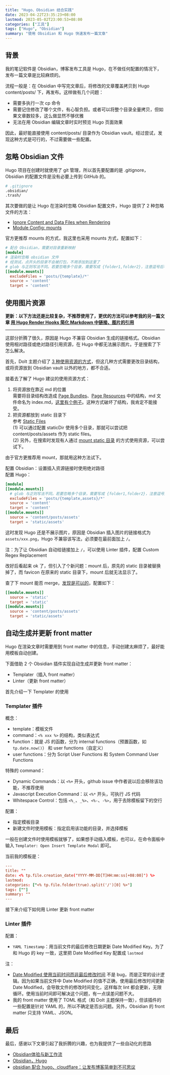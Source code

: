```yaml
---
title: "Hugo、Obsidian 结合实践"
date: 2023-04-22T23:35:23+08:00
lastmod: 2023-05-02T23:00:53+08:00
categories: ["工具"]
tags: ["Hugo", "Obsidian"]
summary: "使用 Obsidian 和 Hugo 快速发布一篇文章"
---
```


## 背景

我的笔记软件是 Obsidian，博客发布工具是 Hugo，在不做任何配置的情况下，发布一篇文章是比较麻烦的。

流程一般是：在 Obsidian 中写完文章后，将修改的文章覆盖拷贝到 Hugo content/posts/ 下，再发布。这样做有几个问题：
- 需要多执行一次 cp 命令
- 需要记住修改了哪个文件，有心智负担。或者可以将整个目录全量拷贝，但如果文章数较多，这么做显然不够优雅
- 无法在用 Obsidian 编辑文章时实时预览 Hugo 页面效果  

因此，最好能直接使用 content/posts/ 目录作为 Obsidian vault。经过尝试，发现这种方式是可行的，不过需要做一些配置。

## 忽略 Obsidian 文件

Hugo 项目在创建时就使用了 git 管理，所以首先要配置的是 .gitignore，Obsidian 的配置文件是没有必要上传到 GitHub 的。

```bash
# .gitignore
.obsidian/
.trash/
```

其次要做的是让 Hugo 在渲染时忽略 Obsidian 配置文件，Hugo 提供了 2 种忽略文件的方法：
- [Ignore Content and Data Files when Rendering](https://gohugo.io/getting-started/configuration/#ignore-content-and-data-files-when-rendering)
- [Module Config: mounts](https://gohugo.io/hugo-modules/configuration/#module-config-mounts)  

官方更推荐 mounts 的方式，我这里也采用 mounts 方式，配置如下：
```toml
# 配合 Obsidian，需要对目录重新映射
[module]
# 渲染时忽略 obsidian 文件
# 经测试，点开头的目录不会被打包，不用添加到这里了
# glob 与正则写法不同。若要忽略多个目录，需要写成 {folder1,folder2}，注意逗号后不能有空格
[[module.mounts]]
  excludeFiles = 'posts/{template}/*'
  source = 'content'
  target = 'content'
```

## 使用图片资源

**更新：以下方法还是比较复杂，不推荐使用了，更优的方法可以参考我的另一篇文章 [用 Hugo Render Hooks 简化 Markdown 中链接、图片的引用](用_hugo_render_hooks_简化_markdown_中链接_图片的引用.md)**

---

这部分折腾了很久，原因是 Hugo 不兼容 Obsidian 生成的链接格式。Obsidian 使用相对路径或绝对路径引用资源，在 Hugo 中都无法展示图片。于是搜索了下怎么解决。

首先，DoIt 主题介绍了 [3 种使用资源的方式](https://hugodoit.pages.dev/zh-cn/theme-documentation-content/#contents-organization)，但这几种方式需要更改目录结构，或将资源放到 Obsidian vault 以外的地方，都不合适。

接着去了解了 Hugo 建议的使用资源方式：
1. 将资源放在靠近 md 的位置  
需要将目录结构改造成 [Page Bundles](https://gohugo.io/content-management/page-bundles/)、[Page Resources](https://gohugo.io/content-management/page-resources/) 中的结构，md 文件命名为 index.md，[这里有个例子](https://github.com/gohugoio/hugo/issues/1240#issuecomment-753077529)。这种方式破坏了结构，我肯定不能接受。
2. 把资源都放到 static 目录下  
参考 [Static Files](https://gohugo.io/content-management/static-files/)  
(1) 可以通过配置 staticDir 使用多个目录，那就可以尝试把 content/posts/assets 作为 static files。  
(2) 另外，在搜索时发现有人通过 [mount static 目录](https://discourse.gohugo.io/t/getting-images-to-display-in-hugo-from-attachments-sub-directory/41744) 的方式使用资源，可以尝试下。

由于官方更推荐用 mount，那就用这种方法试下。

配置 Obsidian：设置插入资源链接时使用绝对路径  
配置 Hugo：
```toml
[module]
[[module.mounts]]
  # glob 与正则写法不同。若要忽略多个目录，需要写成 {folder1,folder2}，注意逗号后不能有空格
  excludeFiles = 'posts/{template,assets}/*'
  source = 'content'
  target = 'content'
[[module.mounts]]
  source = 'content/posts/assets'
  target = 'static/assets'
```

这时发现 Hugo 还是不展示图片，原因是 Obsidian 插入图片的链接格式为 `assets/xxx.png`，Hugo 不兼容该写法，必须要在最前面加上 `/`。

注：为了让 Obsidian 自动给链接加上 `/`，可以使用 Linter 插件，配置 Custom Regex Replacement

改好后看起来 ok 了，但引入了个新问题：mount 后，原先的 static 目录被替换掉了，而 favicon 在原来的 static 目录下，mount 后就无法显示了。

查了下 mount 能否 merge，[发现是可以的](https://discourse.gohugo.io/t/how-to-merge-and-not-overwrite-hugo-mount-directories/29819)，配置如下：
```toml
[[module.mounts]]
  source = 'static'
  target = 'static'
[[module.mounts]]
  source = 'content/posts/assets'
  target = 'static/assets'
```

## 自动生成并更新 front matter

Hugo 在渲染文章时需要用到 front matter 中的信息，手动创建太麻烦了，最好能用模板自动创建。

下面借助 2 个 Obsidian 插件实现自动生成并更新 front matter：
- Templater（插入 front matter）
- Linter（更新 front matter）

首先介绍一下 Templater 的使用

### Templater 插件

概念：
- template：模板文件
- command：`<% xxx %>` 的结构，类似表达式
- function：就是 JS 的函数，分为 internal functions（预置函数，如 `tp.date.now()`） 和 user functions（自定义）
- user functions：分为 Script User Functions 和 System Command User Functions

特殊的 command：
- Dynamic Commands：以 `<%+` 开头，github issue 中作者说以后会移除该功能，不推荐使用
- Javascript Execution Command：以 `<%*` 开头，可执行 JS 代码
- Whitespace Control：包括 `<%_`、`_%>`、`<%-`、`-%>`，用于去除模板留下的空行

配置：
- 指定模板目录
- 新建文件时使用模板：指定启用该功能的目录，并选择模板

一般在创建文件时使用模板就够了，如果想手动插入模板，也可以，在命令面板中输入 `Templater: Open Insert Template Modal` 即可。

当前我的模板是：
```toml
---
title: ""
date: <% tp.file.creation_date("YYYY-MM-DD[T]HH:mm:ss[+08:00]") %>
lastmod: 
categories: ["<% tp.file.folder(true).split('/')[0] %>"]
tags: [""]
summary: ""
---


```

接下来介绍下如何用 Linter 更新 front matter

### Linter 插件

配置：
- `YAML Timestamp`：用当前文件的最后修改日期更新 Date Modified Key。为了和 Hugo 的 key 一致，这里把 Date Modified Key 配置成 `lastmod`

注：
- [Date Modified 使用当前时间而非最后修改时间](https://github.com/platers/obsidian-linter/issues/628) 不是 bug，而是正常的设计逻辑。因为如果当前文件中 Date Modified 的值不正确，使用最后修改时间更新 Date Modified，会导致文件的修改时间变化，这样每次 lint 都会更新，无限循环。使用当前时间即可解决这个问题，有一点误差问题不大。
- 我的 front matter 使用了 TOML 格式（和 DoIt 主题保持一致），但该插件的一些配置是针对 YAML 的，所以不确定是否出问题。另外，Obsidian 的 front matter 只支持 YAML、JSON。

## 最后

最后，感谢以下文章引起了我折腾的兴趣，也为我提供了一些自动化的思路
- [Obsidian体验与新工作流](https://www.atksoto.com/blog/legacy/Obsidian-0)  
- [Obsidian，Hugo](https://www.atksoto.com/blog/202301/Obsidian-Hugo)  
- [obsidian 配合 hugo、cloudflare：让发布博客简单到不可思议](https://lillianwho.com/posts/obsidian-hugo-cloudflare/)
